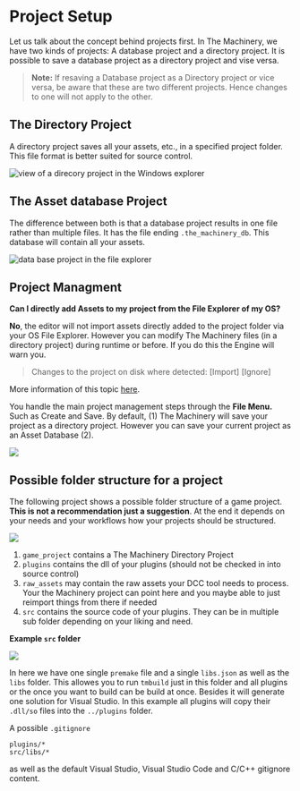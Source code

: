 # Project Setup

Let us talk about the concept behind projects first. In The Machinery, we have two kinds of projects: A database project and a directory project.  It is possible to save a database project as a directory project and vise versa. 

> **Note:** If resaving a Database project as a Directory project or vice versa, be aware that these are two different projects. Hence changes to one will not apply to the other.

## The Directory Project

A directory project saves all your assets, etc., in a specified project folder. This file format is better suited for source control.

![view of a direcory project in the Windows explorer](https://www.dropbox.com/s/7xqwlu6yi6y35nz/tm_guide_directory_project.png?dl=1)

## The Asset database Project

The difference between both is that a database project results in one file rather than multiple files. It has the file ending `.the_machinery_db`. This database will contain all your assets.

![data base project in the file explorer](https://www.dropbox.com/s/kjmrx89my0olh6z/tm_guide_db_project.png?dl=1)

## Project Managment

**Can I directly add Assets to my project from the File Explorer of my OS?**

**No**, the editor will not import assets directly added to the project folder via your OS File Explorer. However you can modify The Machinery files (in a directory project) during runtime or before. If you do this the Engine will warn you.

> Changes to the project on disk where detected: [Import] [Ignore]

More information of this topic [here](https://github.com/OurMachinery/themachinery-public/issues/435).

You handle the main project management steps through the **File Menu.** Such as Create and Save. By default, (1) The Machinery will save your project as a directory project. However you can save your current project as an Asset Database (2).

![](https://www.dropbox.com/s/qosmerpjea1agss/tm_guide_saving_project.png?dl=1)

## Possible folder structure for a project

The following project shows a possible folder structure of a game project. **This is not a recommendation just a suggestion**. At the end it depends on your needs and your workflows how your projects should be structured.

![](https://www.dropbox.com/s/sbdsy1k5wjay89c/tm_guide_possible_folder_structure.png?dl=1)

1. `game_project` contains a The Machinery Directory Project
2. `plugins` contains the dll of  your plugins (should not be checked in into source control)
3. `raw_assets` may contain the raw assets your DCC tool needs to process. Your the Machinery project can point here and you maybe able to just reimport things from there if needed
4. `src` contains the source code of your plugins. They can be in multiple sub folder depending on your liking and need.

**Example `src` folder**

![](https://www.dropbox.com/s/l1429g7p5xx8kj2/tm_guide_possible_subfolder.png?dl=1)

In here we have one single `premake` file and a single `libs.json` as well as the `libs` folder. This allowes you to run `tmbuild` just in this folder and all plugins or the once you want to build can be build at once. Besides it will generate one solution for Visual Studio. In this example all plugins will copy their `.dll/so` files into the `../plugins` folder. 



A possible `.gitignore`

```
plugins/*
src/libs/*
```

as well as the default Visual Studio, Visual Studio Code and C/C++ gitignore content.
